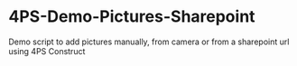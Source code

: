 # 4PS-Demo-Pictures-Sharepoint
Demo script to add pictures manually, from camera or from a sharepoint url using 4PS Construct
